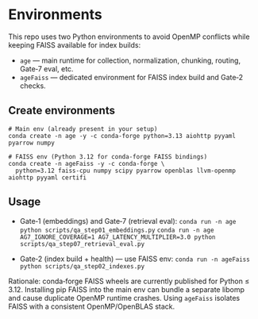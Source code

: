 # Environments

This repo uses two Python environments to avoid OpenMP conflicts while keeping FAISS available for index builds:

- `age` — main runtime for collection, normalization, chunking, routing, Gate‑7 eval, etc.
- `ageFaiss` — dedicated environment for FAISS index build and Gate‑2 checks.

## Create environments

```
# Main env (already present in your setup)
conda create -n age -y -c conda-forge python=3.13 aiohttp pyyaml pyarrow numpy

# FAISS env (Python 3.12 for conda‑forge FAISS bindings)
conda create -n ageFaiss -y -c conda-forge \
  python=3.12 faiss-cpu numpy scipy pyarrow openblas llvm-openmp aiohttp pyyaml certifi
```

## Usage

- Gate‑1 (embeddings) and Gate‑7 (retrieval eval):
  `conda run -n age python scripts/qa_step01_embeddings.py`
  `conda run -n age AG7_IGNORE_COVERAGE=1 AG7_LATENCY_MULTIPLIER=3.0 python scripts/qa_step07_retrieval_eval.py`

- Gate‑2 (index build + health) — use FAISS env:
  `conda run -n ageFaiss python scripts/qa_step02_indexes.py`

Rationale: conda‑forge FAISS wheels are currently published for Python ≤ 3.12. Installing pip FAISS into the main env can bundle a separate libomp and cause duplicate OpenMP runtime crashes. Using `ageFaiss` isolates FAISS with a consistent OpenMP/OpenBLAS stack.

